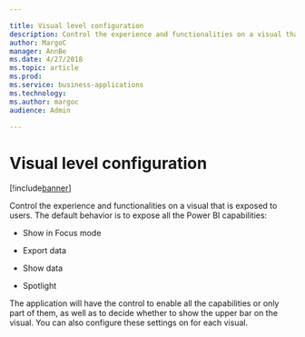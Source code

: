 ```yaml
---

title: Visual level configuration
description: Control the experience and functionalities on a visual that is exposed to users.
author: MargoC
manager: AnnBe
ms.date: 4/27/2018
ms.topic: article
ms.prod: 
ms.service: business-applications
ms.technology: 
ms.author: margoc
audience: Admin

---
```

#  Visual level configuration




[!include[banner](../../../includes/banner.md)]

Control the experience and functionalities on a visual that is exposed to users.
The default behavior is to expose all the Power BI capabilities:

-   Show in Focus mode

-   Export data

-   Show data

-   Spotlight

The application will have the control to enable all the capabilities or only
part of them, as well as to decide whether to show the upper bar on the visual.
You can also configure these settings on for each visual.
